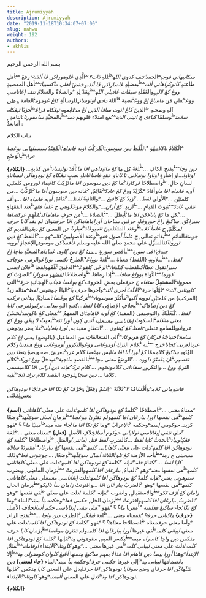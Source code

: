 ```yaml
---
title: Ajrumiyyah
description: Ajrumiyyah
date: "2019-11-18T10:34:07+07:00"
slug: nahwu
weight: 192
authors:
- akhlis
---
```


<p class="text-khat">بسم الله الرحمن الرحيم</p>

<p class="text-matan">
    <span class="relative"><i class="text-pegon -right-2">سكابيهاني فوجي</i><sup class="text-sup">م</sup>الحمدُ </span>
    <span class="relative"><i class="text-pegon right-4">تتف كدوي الله</i><sup class="text-sup">خ</sup><sup class="text-sub">ل</sup>للهِ </span>
    <span class="relative"><i class="text-pegon right-6">ذات</i><i class="text-rujuk">٢</i><sup class="text-sup">بد</sup>الَّذِى </span>
    <span class="relative"><i class="text-pegon right-6">ڠلوهوراكن ڤا ألذى</i><sup class="text-sup">ن</sup> رفعَ</span>
    <span class="relative"><i class="text-pegon right-0"></i><sup class="text-sup">مف</sup>أهل طاعتهِ </span>
    <span class="relative"><i class="text-pegon right-12">كانوڬراهاني ألذى</i><sup class="text-sup">مط</sup>بفضلِهِ </span>
    <span class="relative"><i class="text-pegon right-12">ڠاصاراكن ڤا ألذى</i>وخفضَ </span>
    <span class="relative"><i class="text-pegon right-12">أهلي ماكسييات</i><sup class="text-sup">مف</sup>أهل المعصيةِ </span>
    <span class="relative"><i class="text-pegon right-12">ووڠ كڠ لالي</i><sub class="text-sub">ج</sub>والغَفَلَةِ</span>
    <span class="relative"><i class="text-pegon right-12">سيڤات ڠاديلي الله</i><sup class="text-sup">مط</sup>بِعَدْ لِهِ </span>
    <span class="relative"><i class="text-pegon right-12"></i><sup class="text-sup">م</sup>والصلاةُ والسلامُ </span>
    <span class="relative"><i class="text-pegon right-12">تتف إڠاتاسي ووڠ</i><sup class="text-sup">خ</sup>على مَن </span>
    <span class="relative"><i class="text-pegon right-12">ماساڠ إڠ ووڠ</i><sup class="text-sup">ن</sup>نصبهُ </span>
    <span class="relative"><i class="text-pegon right-12"></i><sup class="text-sup">فا</sup>اللهُ </span>
    <span class="relative"><i class="text-pegon right-12">دادي أوتوسان</i><sub class="text-sub">ع</sub>للرسالَةِ </span>
    <span class="relative"><i class="text-pegon right-12">كاڠ ڠوموم</i><sup class="text-sup">ن</sup>العامة  </span>
    <span class="relative">وعلى آلهِ وصحبهِ </span>
    <span class="relative"><i class="text-pegon right-12"></i><sup class="text-sup">بد</sup>الذينَ </span>
    <span class="relative"><i class="text-pegon right-12">كاڠ انوت سافا الذين اڠ من</i><sup class="text-sup">ن</sup>تابعوه </span>
    <span class="relative"><i class="text-pegon right-12">تيڠكاه فراڠ</i><sup class="text-sup">ظ</sup>حزبًا </span>
    <span class="relative"><i class="text-pegon right-12">تيڠكاه سلامت</i><sup class="text-sup">ظ</sup>وسلمًا </span>
    <span class="relative"><i class="text-pegon right-12">كباءى ج اتينى الذين</i><sup class="text-sup">مع</sup>مع امتلاء قلوبهم </span>
    <span class="relative"><i class="text-pegon right-12">دمن</i><sup class="text-sup">مط</sup>بالمحبَّةِ </span>
    <span class="relative"><i class="text-pegon right-12">سامفورنا</i><sup class="text-sup">ن</sup>التامةِ </span>
    <span class="relative">, أمابعدُ :</span>
</p>

<p class="text-khat">بـاب الكلام</p>

<p class="text-matan">
    <span class="relative"><i class="text-pegon right-12"></i><sup class="text-sup">م</sup>الْكَلاَمُ </span>
    <span class="relative"><i class="text-pegon right-0">ياكلام</i>هُوَ </span>
    <span class="relative"><i class="text-pegon right-12"></i><sup class="text-sup">خ</sup>اللَّفْظُ </span>
    <span class="relative"><i class="text-pegon right-0">دين سوسون</i><sup class="text-sup">ن</sup>الْمُرَكَّبُ </span>
    <span class="relative"><i class="text-pegon right-0">اويه فايداه</i><sup class="text-sup">ن</sup>الْمُفِيْدُ </span>
    <span class="relative"><i class="text-pegon right-0">سىسىلهانى بوڠصا عراب</i><sup class="text-sup">ظ</sup>بِالْوَضْعِ</span>
</p>

<p class="text-sarah">
    <span class="relative"><strong>{الكلام}</strong></span>
    <span class="relative"><i class="text-pegon right-12">...دين وچا</i><sup class="text-sup">مط</sup>بفتحِ الكافِ </span>
    <span class="relative"><i class="text-pegon right-12">...</i><sup class="text-sup">ظُ</sup>لغةً </span>
    <span class="relative"><i class="text-pegon right-12"></i>كل ما </span>
    <span class="relative"><i class="text-pegon right-0">كڠ مائيداهي افا ما</i><sup class="text-sup">ن</sup>أَفَدَ </span>
    <span class="relative"><i class="text-pegon right-10">توليسان</i><sup class="text-sup">با</sup>من كتابةٍ </span>
    <span class="relative"><i class="text-pegon right-4">اوتاوا...</i>او إشارةٍ </span>
    <span class="relative"><i class="text-pegon right-4">اوتاوا بوندلاني تاڠان</i>او عقدٍ </span>
    <span class="relative"><i class="text-pegon right-4">فاساڠان</i>او نصبٍ </span>
    <span class="relative"><i class="text-pegon right-2">تيڠكاه كڠ نودوهاكن ليسان</i>او لسانِ حالٍ.</span>
    <span class="relative"><i class="text-pegon right-12"></i><sup class="text-sup">ظ</sup>واصطلاحًا </span>
    <span class="relative"><i class="text-pegon right-0">فركارا</i><sup class="text-sup">خ</sup>ما </span>
    <span class="relative"><i class="text-pegon right-4">كڠ دين سوسون افا ما</i>تَرْكِبُ </span>
    <span class="relative"><i class="text-pegon right-4">كاليماۃ لورو</i>من كلمتَينِ </span>
    <span class="relative"><i class="text-pegon right-0">أويه فاٸداه افا ما</i>وأفادَ </span>
    <span class="relative"><i class="text-pegon right-0"></i><sup class="text-sup">م</sup>كَزَيْدٌ </span>
    <span class="relative"><i class="text-pegon right-2">ووڠ كڠ عادك</i><sup class="text-sup">خ</sup>قَائِمٌ, </span>
    <span class="relative"><i class="text-pegon right-12"></i><sup class="text-sup">ج</sup>فانه </span>
    <span class="relative"><i class="text-pegon right-0">دين سوسون أفا ما</i><sup class="text-sup">خ</sup>تُرُكِّبُ </span>
    <span class="relative"><i class="text-pegon right-12">...</i>من كلمتَيْنِ </span>
    <span class="relative"><i class="text-pegon right-12">...</i><sup class="text-sup">م</sup>الأولى </span>
    <span class="relative"><i class="text-pegon right-12">لفظ...</i><sup class="text-sup">خ</sup>زيدٌ </span>
    <span class="relative"><i class="text-pegon right-0">كڠ كافيڠ ...</i><sup class="text-sup">م</sup>والثانيةُ </span>
    <span class="relative"><i class="text-pegon right-0">لفظ...</i><sup class="text-sup">خ</sup>قائمٌ, </span>
    <span class="relative"><i class="text-pegon right-0">أويه فاٸداه افا ...</i>وأفد </span>
    <span class="relative"><i class="text-pegon right-6">تتفى ڠادك</i><sup class="text-sup">مف</sup>ثبوتَ القيامِ </span>
    <span class="relative"><i class="text-pegon right-2">...</i><sup class="text-sup">ما</sup>لزيدٍ. </span>
    <span class="relative"><i class="text-pegon right-0">كڠ أران...</i><sup class="text-sup">م</sup>والكلامُ </span>
    <span class="relative"><i class="text-pegon right-2">موڠڬوهى ج علمٲ فقه</i><sup class="text-sup">ظ</sup>عند الفقهاءِ </span>
    <span class="relative"><i class="text-pegon right-2">...</i><sup class="text-sup">خ</sup>كل ما </span>
    <span class="relative"><i class="text-pegon right-2">كڠ باتالاكن افا ما</i><sup class="text-sup">ن</sup>أبطلَ </span>
    <span class="relative"><i class="text-pegon right-2">...</i><sup class="text-sup">مف</sup>الصلاة </span>
    <span class="relative"><i class="text-pegon right-2">...</i><sup class="text-sup">با</sup>من حرفٍ </span>
    <span class="relative"><i class="text-pegon right-2">ماهاماكن</i><sup class="text-sup">ن</sup>مُفْهِمٍ </span>
    <span class="relative"><i class="text-pegon right-0">عركصاها سيرا</i>كَقِ, </span>
    <span class="relative"><i class="text-pegon right-4">ساكيڠ راڠ حوروف</i>او حرفينِ </span>
    <span class="relative"><i class="text-pegon right-4">سناجان أوراماهاماكن افا حرفين</i>وان لم يفد </span>
    <span class="relative"><i class="text-pegon right-4">كايا حرف لم</i>كَلَمْ, </span>
    <span class="relative"><i class="text-pegon right-4">ج علمأ كلام</i><sup class="text-sup">ظ</sup>وعند المتكلمينَ </span>
    <span class="relative"><i class="text-pegon right-4">تتمبوڠان</i><sup class="text-sup">خ</sup>عبارةٌ </span>
    <span class="relative"><i class="text-pegon right-4"></i>عن المعنى </span>
    <span class="relative"><i class="text-pegon right-4">كڠ ديڠين</i>القديمِ </span>
    <span class="relative"><i class="text-pegon right-4">كڠ جومنڠ</i>القائمِ </span>
    <span class="relative"><i class="text-pegon right-4"></i><sup class="text-sup">مط</sup>بذاتهِ تعالى, </span>
    <span class="relative"><i class="text-pegon right-4">ج علمأ أصول فقه</i><sup class="text-sup">ظ</sup>وعند الأصوليينَ </span>
    <span class="relative"><i class="text-pegon right-4">كلام</i><sup class="text-sup">م</sup>هو </span>
    <span class="relative"><i class="text-pegon right-4">...</i><sup class="text-sup">خ</sup>اللفظ </span>
    <span class="relative"><i class="text-pegon right-4">كڠ دين توروناكن</i>المنزُّل </span>
    <span class="relative"><i class="text-pegon right-4"></i>على محمدٍ </span>
    <span class="relative"><i class="text-pegon right-4"></i>صلى الله عليه وسلم </span>
    <span class="relative"><i class="text-pegon right-4">عافساكن موسوه</i><sub class="text-sub">ع</sub>للإعجازِ </span>
    <span class="relative"><i class="text-pegon right-4">لوويه چندق٢قى سورۃ</i><sup class="text-sup">مط</sup>بأقصرِ سورةٍ </span>
    <span class="relative"><i class="text-pegon right-4">...</i>منهُ </span>
    <span class="relative"><i class="text-pegon right-4">كڠ دين ڳاوى ڠيباداه</i><sup class="text-sup">ن</sup>المتعبَّدِ </span>
    <span class="relative"><i class="text-pegon right-4">ماچا إڠ لفظ...</i><sup class="text-sup">مط</sup>بتلاوتِهِ </span>
    <span class="relative"><i class="text-pegon right-4"></i>{اللفظ} </span>
    <span class="relative"><i class="text-pegon right-4"></i>معناهُ </span>
    <span class="relative"><i class="text-pegon right-4">...</i><sup class="text-sup">ظ</sup>لغةً </span>
    <span class="relative"><i class="text-pegon right-4">بوواڠ</i><sup class="text-sup">خ</sup>الطرحُ </span>
    <span class="relative"><i class="text-pegon right-4">تكسى بوواڠ</i>والرمى </span>
    <span class="relative"><i class="text-pegon right-4">عوچاف سيرا</i>تقول </span>
    <span class="relative"><i class="text-pegon right-4">عطاأكن</i>لفظت </span>
    <span class="relative"><i class="text-pegon right-4">ڮيليڠان</i><sup class="text-sup">ف</sup>الرحَى </span>
    <span class="relative"><i class="text-pegon right-4">ڮلفوڠ</i><sup class="text-sup">مف</sup>الدقيقَ </span>
    <span class="relative"><i class="text-pegon right-4">ڠٓلٓفٓه</i>ولفظ </span>
    <span class="relative"><i class="text-pegon right-4"></i><sup class="text-sup">فا</sup>فلان </span>
    <span class="relative"><i class="text-pegon right-4">ايسى كورما</i><sup class="text-sup">مف</sup>النَّواةَ </span>
    <span class="relative"><i class="text-pegon right-4">بوواڠ سافا...</i><sup class="text-sup">ظ</sup>إذا رماها. </span>
    <span class="relative"><i class="text-pegon right-4"></i><sup class="text-sup">ظ</sup>واصطلاحًا </span>
    <span class="relative"><i class="text-pegon right-4">لفظ</i>هو </span>
    <span class="relative"><i class="text-pegon right-4">سووارا</i><sup class="text-sup">خ</sup>الصوْتُ </span>
    <span class="relative"><i class="text-pegon right-4">كڠ ممووات</i><sup class="text-sup">ن</sup>المشتمِلُ </span>
    <span class="relative"><i class="text-pegon right-4">ستڠاه ج حرف</i>على بعض الحروف </span>
    <span class="relative"><i class="text-pegon right-4">كڠ بوڠصا هجاٸيۃ</i><sup class="text-sup">ن</sup>الهجائيةِ </span>
    <span class="relative"><i class="text-pegon right-4">حرف</i><sup class="text-sup">بد</sup>التى </span>
    <span class="relative"><i class="text-pegon right-4">كاويتانى التى</i><sup class="text-sup">ن م</sup>اوَّلُها </span>
    <span class="relative"><i class="text-pegon right-4">حرف</i><sup class="text-sup">خ</sup>الألفُ </span>
    <span class="relative"><i class="text-pegon right-4">أخرى ألتى</i><sup class="text-sup">م</sup>وآخرها </span>
    <span class="relative"><i class="text-pegon right-4">حرف يٲ</i><sup class="text-sup">خ</sup>الياءُ </span>
    <span class="relative"><i class="text-pegon right-4">چونتونى لفظ</i><sup class="text-sup">م</sup>مثاله زيدٌ </span>
    <span class="relative"><i class="text-pegon right-4"></i>{المركب} </span>
    <span class="relative"><i class="text-pegon right-4"></i>من كلمتَيْنِ </span>
    <span class="relative"><i class="text-pegon right-4">لوويه أكيه</i><sup class="text-sup">ج</sup>فأكثَرَ </span>
    <span class="relative"><i class="text-pegon right-4">سوسونان</i><sup class="text-sup">مط</sup>تركيبًا </span>
    <span class="relative"><i class="text-pegon right-4">كڠ بوڠصا</i><sup class="text-sup">ن</sup>اسنادِيًا, </span>
    <span class="relative"><i class="text-pegon right-4">بيدانى تركب كڠ دين إضافاكن</i><sup class="text-sup">مط</sup>بخلافِ الإضافِى </span>
    <span class="relative"><i class="text-pegon right-4">كايا لفظ...</i>كعبدِ اللهِ </span>
    <span class="relative"><i class="text-pegon right-4">بيدانى تركب</i>ولمزجى </span>
    <span class="relative"><i class="text-pegon right-4">كايا لفظ...</i>كَبَعْلَبَكَ </span>
    <span class="relative"><i class="text-pegon right-4"></i>والتوصِيفى </span>
    <span class="relative"><i class="text-pegon right-4"></i>{المفيد} </span>
    <span class="relative"><i class="text-pegon right-4">كڠ أويه فاهام</i><sup class="text-sup">ن</sup>اى المفهمُ </span>
    <span class="relative"><i class="text-pegon right-4"></i><sup class="text-sup">مف</sup>معنًى </span>
    <span class="relative"><i class="text-pegon right-4">كڠ باڮوسى</i><sup class="text-sup">ن</sup>يحسُنُ </span>
    <span class="relative"><i class="text-pegon right-4">معنى متكلم</i><sup class="text-sup">ف</sup>السكوتُ </span>
    <span class="relative"><i class="text-pegon right-4">إيڠاتاسى معنى</i>عليه </span>
    <span class="relative"><i class="text-pegon right-4">آندى ڮون أورا تتف</i><sup class="text-sup">ظ</sup>بحيثُ لا يبقَى </span>
    <span class="relative"><i class="text-pegon right-4">ووڠ كڠ عروڠو</i><sub class="text-sub">ل</sub>للسامعِ </span>
    <span class="relative"><i class="text-pegon right-4">عنطى٢لفظ كڠ ڮيناوى ...</i><sup class="text-sup">ف</sup>انتظارِ مقيد به, </span>
    <span class="relative"><i class="text-pegon right-4">اورا باهايانى</i><sup class="text-sup">ج</sup>فلا يضر </span>
    <span class="relative"><i class="text-pegon right-4">بوتوهى سامع</i><sup class="text-sup">ن</sup>احتياجُهُ </span>
    <span class="relative"><i class="text-pegon right-4">فركارا كڠ هوبوڠان</i><sup class="text-sup">ما</sup>الى المتعالقاتِ </span>
    <span class="relative"><i class="text-pegon right-4"></i>من المفاعيل </span>
    <span class="relative"><i class="text-pegon right-4"></i>{بالوضع} </span>
    <span class="relative"><i class="text-pegon right-4"></i>يعنى </span>
    <span class="relative"><i class="text-pegon right-4">إڠ كلام عرب</i>العربى </span>
    <span class="relative"><i class="text-pegon right-4">كجابا</i>خرج </span>
    <span class="relative"><i class="text-pegon right-4"></i><sup class="text-sup">مط</sup>به </span>
    <span class="relative"><i class="text-pegon right-4"></i><sup class="text-sup">ف</sup>كلام التركِ </span>
    <span class="relative"><i class="text-pegon right-4">أوموڠانى ووڠ</i>والتكرورِ </span>
    <span class="relative"><i class="text-pegon right-4">أوموڠانى ووڠ هيندييا</i>وكلام الهُنُودِ </span>
    <span class="relative"><i class="text-pegon right-4">ساكيڠ كلام</i>ممّا </span>
    <span class="relative"><i class="text-pegon right-4">كڠ أورا أنا افا ما</i>ليس </span>
    <span class="relative"><i class="text-pegon right-4">بوڠصا كلام عرب</i><sup class="text-sup">خ</sup>بعربىّ, </span>
    <span class="relative"><i class="text-pegon right-4">صح</i>ويصحُ </span>
    <span class="relative"><i class="text-pegon right-4">ينطا دين تفسيرى</i><sup class="text-sup">ف</sup>ان يَفَسَّرَ </span>
    <span class="relative"><i class="text-pegon right-4">داووه ...</i><sup class="text-sup">ف</sup>الوضعُ </span>
    <span class="relative"><i class="text-pegon right-4">معنى مچا</i><sup class="text-sup">مط</sup>بالقصدِ </span>
    <span class="relative"><i class="text-pegon right-4">مانچيڠ</i><sup class="text-sup">ج</sup>فيدخلُ </span>
    <span class="relative"><i class="text-pegon right-4">ووڠ توركى</i><sup class="text-sup">ف</sup>كلام التركِ </span>
    <span class="relative"><i class="text-pegon right-4">ووڠ ...</i>والتكرورِ </span>
    <span class="relative"><i class="text-pegon right-4">سفادانى كلام</i>ونحوه, </span>
    <span class="relative"><i class="text-pegon right-4">... كلام ترك</i><sup class="text-sup">ج</sup>فإنه </span>
    <span class="relative"><i class="text-pegon right-4">دين أرانى افا كلام</i>يسمى </span>
    <span class="relative"><i class="text-pegon right-4"></i>كلاما </span>
    <span class="relative"><i class="text-pegon right-4">... دين سجا</i><sub class="text-sub">ع</sub>لوجود القصد </span>
    <span class="relative"><i class="text-pegon right-4">كلام ترك الخ</i><sup class="text-sup">ظ</sup>فيه.</span>
</p>

<p class="text-matan">
    <span class="relative"><i class="text-pegon right-0">فاندومانى كلام</i><sup class="text-sup">م</sup>وَأَقْسَامُهُ </span>
    <span class="relative"><i class="text-pegon right-0">٣</i><sup class="text-sup">خ</sup>ثَلاَثَةٌ </span>
    <span class="relative"><i class="text-pegon right-0"></i><sup class="text-sup">بد</sup>اِسْمٌ </span>
    <span class="relative"><i class="text-pegon right-0"></i><sup class="text-sup"></sup>وَفِعْلٌ </span>
    <span class="relative"><i class="text-pegon right-0"></i><sup class="text-sup"></sup>وَحَرْفٌ </span>
    <span class="relative"><i class="text-pegon right-0">كڠ تكا افا حرف</i><sup class="text-sup">ن</sup>جَاءَ </span>
    <span class="relative"><i class="text-pegon right-0">نودوهاكن معنى</i><sub class="text-sub">ع</sub>لِمَعْنَى</span>
</p>

<p class="text-sarah">
	<span class="relative"><strong>{اسم} </strong></span>
    <span class="relative"><i class="text-pegon right-0"></i><sup class="text-sup">م</sup>معناهُ </span>
    <span class="relative"><i class="text-pegon right-0">معنى ...</i><sup class="text-sup">ظ</sup>اصطلاحًا </span>
    <span class="relative"><i class="text-pegon right-0"></i><sup class="text-sup">خ</sup>كلمةٌ </span>
    <span class="relative"><i class="text-pegon right-0">كڠ نودوهاكن افا كلمه</i><sup class="text-sup">ن</sup>دلت </span>
    <span class="relative"><i class="text-pegon right-0"></i><sup class="text-sup"></sup>على معنًى </span>
    <span class="relative"><i class="text-pegon right-0">كاهانانى كلمه</i><sup class="text-sup">ظ</sup>فى نفسها </span>
    <span class="relative"><i class="text-pegon right-0">اورا ببارڠان افا كلمه</i><sup class="text-sup"></sup>ولم تقتَرِنْ </span>
    <span class="relative"><i class="text-pegon right-0">موڠصا</i><sup class="text-sup">مط</sup>بزمانٍ </span>
    <span class="relative"><i class="text-pegon right-0">أسال سومٓلٓهى</i><sup class="text-sup">ظ</sup>وضعًا </span>
    <span class="relative"><i class="text-pegon right-0"></i><sup class="text-sup"></sup>كزيد. </span>
    <span class="relative"><i class="text-pegon right-0">حوكومى إسم</i><sup class="text-sup">م</sup>وحكمه </span>
    <span class="relative"><i class="text-pegon right-0"></i><sup class="text-sup">خ</sup>الإعرابُ </span>
    <span class="relative"><i class="text-pegon right-0"></i><sup class="text-sup">م</sup>وما </span>
    <span class="relative"><i class="text-pegon right-0">كڠ تكا افا ما</i><sup class="text-sup">ن</sup>جاء </span>
    <span class="relative"><i class="text-pegon right-0"></i><sup class="text-sup"></sup>منه </span>
    <span class="relative"><i class="text-pegon right-0">مبنى</i><sup class="text-sup">حا</sup>مبنيًا </span>
    <span class="relative"><i class="text-pegon right-0">ما</i><sup class="text-sup">خ ج م</sup>فهو </span>
    <span class="relative"><i class="text-pegon right-0"></i><sup class="text-sup">خ</sup>على </span>
    <span class="relative"><i class="text-pegon right-0">نتفى إيڠاتاسى نولايانى حوكوم أسال</i><sup class="text-sup"></sup>خِلاَفِ الأصلِ </span>
	<span class="relative"><strong>{فعل} </strong></span>
    <span class="relative"><i class="text-pegon right-0"></i><sup class="text-sup">م</sup>معناه </span>
    <span class="relative"><i class="text-pegon right-0">معنى ...</i><sup class="text-sup">ظ</sup>لغة </span>
    <span class="relative"><i class="text-pegon right-0">فڠڮاوييان</i><sup class="text-sup">خ</sup>الحدثُ </span>
    <span class="relative"><i class="text-pegon right-0">كايا لفظ ...</i><sup class="text-sup"></sup>كالضربِ </span>
    <span class="relative"><i class="text-pegon right-0">لفظ قتل (ماتنى)</i><sup class="text-sup"></sup>والقتلِ,</span>
    <span class="relative"><i class="text-pegon right-0"></i><sup class="text-sup">ظ</sup>واصطلاحًا </span>
    <span class="relative"><i class="text-pegon right-0"></i><sup class="text-sup">خ</sup>كلمة </span>
    <span class="relative"><i class="text-pegon right-0">كڠ نودوهاكن افا كلمه</i><sup class="text-sup">ن</sup>دلت </span>
    <span class="relative"><i class="text-pegon right-0"></i><sup class="text-sup"></sup>على معنًى </span>
    <span class="relative"><i class="text-pegon right-0">كاهانانى كلمه</i><sup class="text-sup">ظ</sup>فى نفسها </span>
    <span class="relative"><i class="text-pegon right-0">كڠ ببارڠان</i><sup class="text-sup">حا</sup>مقترنَةً </span>
    <span class="relative"><i class="text-pegon right-0">سالاه سيجينى ج زمن</i><sup class="text-sup">مط</sup>بأحد الأزمنة </span>
    <span class="relative"><i class="text-pegon right-0">كڠ تلو</i><sup class="text-sup">ن</sup>الثلاثة </span>
    <span class="relative"><i class="text-pegon right-0">أسال سومٓلٓهى</i><sup class="text-sup">ظ</sup>وضعًا, </span>
    <span class="relative"><i class="text-pegon right-0">... چونتونى فعل</i><sup class="text-sup">م</sup>وذلك </span>
    <span class="relative"><i class="text-pegon right-0">كايا لفظ ...</i><sup class="text-sup">خ</sup>كقامَ </span>
    <span class="relative"><i class="text-pegon right-0">قام</i><sup class="text-sup">ج</sup>فإنه </span>
    <span class="relative"><i class="text-pegon right-0"></i><sup class="text-sup">خ</sup>كلمة </span>
    <span class="relative"><i class="text-pegon right-0">كڠ نودوهاكن افا كلمه</i><sup class="text-sup">ن</sup>دلت </span>
    <span class="relative"><i class="text-pegon right-0"></i><sup class="text-sup"></sup>على معنًى </span>
    <span class="relative"><i class="text-pegon right-0">كاهانانى كلمه</i><sup class="text-sup">ظ</sup>فى نفسها </span>
    <span class="relative"><i class="text-pegon right-0">معنى</i><sup class="text-sup">م</sup>وهو </span>
    <span class="relative"><i class="text-pegon right-0"></i><sup class="text-sup">خ</sup>القيامُ, </span>
    <span class="relative"><i class="text-pegon right-0">ببارعان افا كلمه</i><sup class="text-sup"></sup>والقترنتْ </span>
    <span class="relative"><i class="text-pegon right-0"></i><sup class="text-sup">مط</sup>بزمانِ الماضِى, </span>
    <span class="relative"><i class="text-pegon right-0"></i><sup class="text-sup"></sup>ويضرِب </span>
    <span class="relative"><i class="text-pegon right-0">ستوهونى يضرب</i><sup class="text-sup">ج</sup>فإنه </span>
    <span class="relative"><i class="text-pegon right-0"></i><sup class="text-sup"></sup>كلمةّ </span>
    <span class="relative"><i class="text-pegon right-0">كڠ نودوهاكٓن افا كلمه</i><sup class="text-sup">ن</sup>دلت </span>
    <span class="relative"><i class="text-pegon right-0">إيڠاتاسى معنى</i><sup class="text-sup"></sup>على معنًى </span>
    <span class="relative"><i class="text-pegon right-0">كاهانانى كلمه</i><sup class="text-sup">ظ</sup>فى نفسها </span>
    <span class="relative"><i class="text-pegon right-0"></i><sup class="text-sup">م</sup>وهو </span>
    <span class="relative"><i class="text-pegon right-0"></i><sup class="text-sup">خ</sup>الضربُ </span>
    <span class="relative"><i class="text-pegon right-0">ببارڠان افا ...</i><sup class="text-sup"></sup>واقترنتْ </span>
    <span class="relative"><i class="text-pegon right-0">زامان سأ ناليكو</i><sup class="text-sup">مط</sup>بزمان الحال </span>
    <span class="relative"><i class="text-pegon right-0">زامان كڠ أرٓف تٓكو</i><sup class="text-sup">مط</sup>والاستقبالِ, </span>
    <span class="relative"><i class="text-pegon right-0"></i><sup class="text-sup"></sup>واضرب </span>
    <span class="relative"><i class="text-pegon right-0"></i><sup class="text-sup">ج</sup>فإنه </span>
    <span class="relative"><i class="text-pegon right-0"></i><sup class="text-sup">خ</sup>كلمة </span>
    <span class="relative"><i class="text-pegon right-0"></i><sup class="text-sup">ن</sup>دلت </span>
    <span class="relative"><i class="text-pegon right-0"></i><sup class="text-sup"></sup>على معنًى </span>
    <span class="relative"><i class="text-pegon right-0"></i><sup class="text-sup">ظ</sup>فى نفسها </span>
    <span class="relative"><i class="text-pegon right-0"></i><sup class="text-sup">م</sup>وهو </span>
    <span class="relative"><i class="text-pegon right-0"></i><sup class="text-sup">خ</sup>الضربُ, </span>
    <span class="relative"><i class="text-pegon right-0">ببارڠان افا كلمه</i><sup class="text-sup"></sup>واقترنَتْ </span>
    <span class="relative"><i class="text-pegon right-0"></i><sup class="text-sup">مط</sup>بزمان الحل, </span>
    <span class="relative"><i class="text-pegon right-0">حكمى فعل</i><sup class="text-sup">م</sup>وحكمه </span>
    <span class="relative"><i class="text-pegon right-0">بنأ مبنى</i><sup class="text-sup">خ</sup>البناء </span>
    <span class="relative"><i class="text-pegon right-0"></i><sup class="text-sup">م</sup>وما </span>
    <span class="relative"><i class="text-pegon right-0">كڠ تڬا</i><sup class="text-sup">ن</sup>جاء </span>
    <span class="relative"><i class="text-pegon right-0">ساكيڠ فعل</i><sup class="text-sup"></sup>منه </span>
    <span class="relative"><i class="text-pegon right-0"></i><sup class="text-sup">حا</sup>معربا </span>
    <span class="relative"><i class="text-pegon right-0">ما</i><sup class="text-sup">خ ج م</sup>فهو</span>
    <span class="relative"><i class="text-pegon right-0"></i><sup class="text-sup">خ</sup>على </span>
    <span class="relative"><i class="text-pegon right-0">نتفى إيڠاتاسى حكم أسال</i><sup class="text-sup"></sup>خلاف الأصل</span>
	<span class="relative"><strong>{حرف} </strong></span>
    <span class="relative"><i class="text-pegon right-0">ماكنانى حرف</i><sup class="text-sup">ج م</sup>فمعناه </span>
    <span class="relative"><i class="text-pegon right-0">معنى ...</i><sup class="text-sup">ظ</sup>لغة </span>
    <span class="relative"><i class="text-pegon right-0">فيڠڬير</i><sup class="text-sup">خ</sup>الطرف </span>
    <span class="relative"><i class="text-pegon right-0">دين واچا ...</i><sup class="text-sup">مط</sup>بفتح الراء, </span>
    <span class="relative"><i class="text-pegon right-0"></i><sup class="text-sup">م</sup>وأما </span>
    <span class="relative"><i class="text-pegon right-0">معنى حرف</i><sup class="text-sup"></sup>معناه </span>
    <span class="relative"><i class="text-pegon right-0"></i><sup class="text-sup">ظ</sup>اصطلاحا </span>
    <span class="relative"><i class="text-pegon right-0">معناه</i><sup class="text-sup">خ ج م</sup>فهو </span>
    <span class="relative"><i class="text-pegon right-0"></i><sup class="text-sup">خ</sup>كلمة </span>
    <span class="relative"><i class="text-pegon right-0">كڠ نودوهاكن افا كلمۃ</i><sup class="text-sup">ن</sup>دلت </span>
    <span class="relative"><i class="text-pegon right-0"></i><sup class="text-sup"></sup>على معنى </span>
    <span class="relative"><i class="text-pegon right-0">لييانى كلمۃ</i><sup class="text-sup">ظ</sup>فى غيرها </span>
    <span class="relative"><i class="text-pegon right-0">أورا ببارڠان افا كلمۃ</i><sup class="text-sup"></sup>ولم تقترن </span>
    <span class="relative"><i class="text-pegon right-0">موڠصا</i><sup class="text-sup">مط</sup>بزمان </span>
    <span class="relative"><i class="text-pegon right-0">كايا حرف من</i><sup class="text-sup"></sup>كمن </span>
    <span class="relative"><i class="text-pegon right-0">دين واچا كاسراه ميمى</i><sup class="text-sup">مط</sup>بكسر الميم, </span>
    <span class="relative"><i class="text-pegon right-0">ستوهونى مِن</i><sup class="text-sup">ج</sup>فإنها </span>
    <span class="relative"><i class="text-pegon right-0"></i><sup class="text-sup">خ</sup>كلمة </span>
    <span class="relative"><i class="text-pegon right-0">كڠ نودوهاكن افا كلمۃ</i><sup class="text-sup">ن</sup>دلت </span>
    <span class="relative"><i class="text-pegon right-0"></i><sup class="text-sup"></sup>على معنى </span>
    <span class="relative"><i class="text-pegon right-0">لييانى كلمۃ</i><sup class="text-sup">ظ</sup>فى غيرها</span>
    <span class="relative"><i class="text-pegon right-0">معنى ...</i><sup class="text-sup">م</sup>وهو </span>
    <span class="relative"><i class="text-pegon right-0">كاويتان</i><sup class="text-sup">خ</sup>الابتداء </span>
    <span class="relative"><i class="text-pegon right-0">أوفامانى</i><sup class="text-sup">مط</sup>مثلا, </span>
    <span class="relative"><i class="text-pegon right-0">الإبتدأ</i><sup class="text-sup">م</sup>وهذا </span>
    <span class="relative"><i class="text-pegon right-0">أورا بيصا دين ڤاهام افا هذا</i><sup class="text-sup"></sup>لا يفهم </span>
    <span class="relative"><i class="text-pegon right-0">ساكيڠ مِن</i><sup class="text-sup"></sup>منها </span>
    <span class="relative"><i class="text-pegon right-0">أڠيڠ كلوان كومفولى مِن</i><sup class="text-sup">مط</sup>إلا بانضمامها </span>
    <span class="relative"><i class="text-pegon right-0">لييانى مِن</i><sup class="text-sup">ما</sup>إلى غيرها </span>
    <span class="relative"><i class="text-pegon right-0">حكمى حرف</i><sup class="text-sup">م</sup>وحكمه </span>
    <span class="relative"><i class="text-pegon right-0">بنأ مبنى</i><sup class="text-sup">خ</sup>البناء </span>
	<span class="relative"><strong>{جاء لمعنى} </strong></span>
    <span class="relative"><i class="text-pegon right-0">دين سٓلٓهاكٓن افا حرف</i><sup class="text-sup"></sup>اى وضع </span>
    <span class="relative"><i class="text-pegon right-0">سوفايا نودوهاكن افا حرف</i><sup class="text-sup"></sup>ليدل </span>
    <span class="relative"><i class="text-pegon right-0"></i><sup class="text-sup"></sup>على المعنى </span>
    <span class="relative"><i class="text-pegon right-0">كايا مِن</i><sup class="text-sup"></sup>كمن </span>
    <span class="relative"><i class="text-pegon right-0"></i><sup class="text-sup">ج</sup>فإنها </span>
    <span class="relative"><i class="text-pegon right-0">نودوهاكن افا مِن</i><sup class="text-sup">خ</sup>تدل </span>
    <span class="relative"><i class="text-pegon right-0"></i><sup class="text-sup"></sup>على المعنى </span>
    <span class="relative"><i class="text-pegon right-0">ألمعنى</i><sup class="text-sup">م</sup>وهو </span>
    <span class="relative"><i class="text-pegon right-0">كاويتان</i><sup class="text-sup">خ</sup>الابتداء.</span>
</p>

<p class="text-matan">
    <span class="relative"><i class="text-pegon right-0"></i><sup class="text-sup"></sup></span>
</p>

<p class="text-sarah">
	<span class="relative"><strong>{الكلام}</strong></span>
    <span class="relative"><i class="text-pegon right-0"></i><sup class="text-sup"></sup></span>
</p>

































